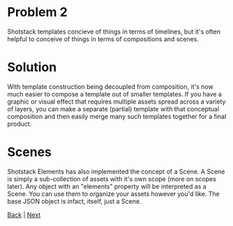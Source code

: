 # Problem 2

Shotstack templates concieve of things in terms of timelines, but it's often helpful to conceive of things in terms of compositions and scenes.


# Solution

With template construction being decoupled from composition, it's now much easier to compose a template out of smaller templates.  If you have a graphic or visual effect that requires multiple assets spread across a variety of layers, you can make a separate (partial) template with that conceptual composition and then easily merge many such templates together for a final product.


# Scenes

Shotstack Elements has also implemented the concept of a Scene.  A Scene is simply a sub-collection of assets with it's own scope (more on scopes later).  Any object with an "elements" property will be interpreted as a Scene.  You can use them to organize your assets however you'd like.  The base JSON object is infact, itself, just a Scene.


[Back](https://github.com/CobaltBlueDW/ShotstackElements) | [Next](https://github.com/CobaltBlueDW/ShotstackElements/tree/main/docs/examples/example3)